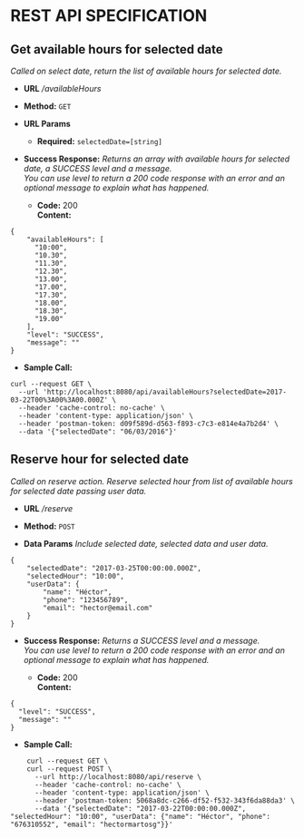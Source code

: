 REST API SPECIFICATION
===

**Get available hours for selected date**
----
  _Called on select date, return the list of available hours for selected date._

* **URL**
  _/availableHours_

* **Method:**
  `GET`
  
*  **URL Params**

   * **Required:**
  `selectedDate=[string]`

* **Success Response:**
  _Returns an array with available hours for selected date, a SUCCESS level and a message. <br/> You can use level to return a 200 code response with an error and an optional message to explain what has happened._
  * **Code:** 200 <br />
    **Content:** 
```
{
	"availableHours": [
	  "10:00",
	  "10.30",
	  "11.30",
	  "12.30",
	  "13.00",
	  "17.00",
	  "17.30",
	  "18.00",
	  "18.30",
	  "19.00"
	],
	"level": "SUCCESS",
	"message": ""
}
```
	
* **Sample Call:**
```
curl --request GET \
  --url 'http://localhost:8080/api/availableHours?selectedDate=2017-03-22T00%3A00%3A00.000Z' \
  --header 'cache-control: no-cache' \
  --header 'content-type: application/json' \
  --header 'postman-token: d09f589d-d563-f893-c7c3-e814e4a7b2d4' \
  --data '{"selectedDate": "06/03/2016"}'
```


**Reserve hour for selected date**
----
  _Called on reserve action. Reserve selected hour from list of available hours for selected date passing user data._

* **URL**
  _/reserve_

* **Method:**
  `POST`
  
* **Data Params**
_Include selected date, selected data and user data._
```
{
	"selectedDate": "2017-03-25T00:00:00.000Z",
	"selectedHour": "10:00",
	"userData": {
		"name": "Héctor",
		"phone": "123456789",
		"email": "hector@email.com"
	}
}
```

* **Success Response:**
  _Returns  a SUCCESS level and a message. <br/> You can use level to return a 200 code response with an error and an optional message to explain what has happened._
  
  * **Code:** 200 <br />
    **Content:** 
```
{
  "level": "SUCCESS",
  "message": ""
}
```
	
* **Sample Call:**
```
	curl --request GET \
	curl --request POST \
	  --url http://localhost:8080/api/reserve \
	  --header 'cache-control: no-cache' \
	  --header 'content-type: application/json' \
	  --header 'postman-token: 5068a8dc-c266-df52-f532-343f6da88da3' \
	  --data '{"selectedDate": "2017-03-22T00:00:00.000Z", "selectedHour": "10:00", "userData": {"name": "Héctor", "phone": "676310552", "email": "hectormartosg"}}'
  
```